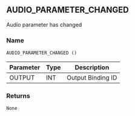 ## AUDIO\_PARAMETER\_CHANGED

Audio parameter has changed


### Name

`AUDIO_PARAMETER_CHANGED ()`


| Parameter | Type | Description       |
| --------- | ---- | ----------------- |
| OUTPUT    | INT  | Output Binding ID |


### Returns

`None`